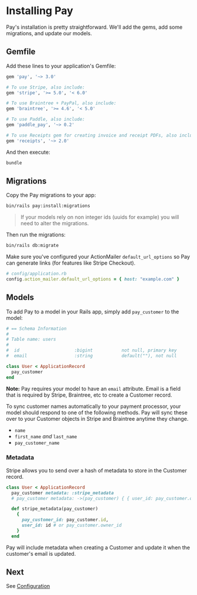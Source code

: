 # Installing Pay

Pay's installation is pretty straightforward. We'll add the gems, add some migrations, and update our models.

## Gemfile

Add these lines to your application's Gemfile:

```ruby
gem 'pay', '~> 3.0'

# To use Stripe, also include:
gem 'stripe', '>= 5.0', '< 6.0'

# To use Braintree + PayPal, also include:
gem 'braintree', '>= 4.6', '< 5.0'

# To use Paddle, also include:
gem 'paddle_pay', '~> 0.2'

# To use Receipts gem for creating invoice and receipt PDFs, also include:
gem 'receipts', '~> 2.0'
```

And then execute:

```bash
bundle
```

## Migrations

Copy the Pay migrations to your app:

````bash
bin/rails pay:install:migrations
````

>If your models rely on non integer ids (uuids for example) you will need to alter the migrations.

Then run the migrations:

```bash
bin/rails db:migrate
```

Make sure you've configured your ActionMailer `default_url_options` so Pay can generate links (for features like Stripe Checkout).

```ruby
# config/application.rb
config.action_mailer.default_url_options = { host: "example.com" }
```

## Models

To add Pay to a model in your Rails app, simply add `pay_customer` to the model:

```ruby
# == Schema Information
#
# Table name: users
#
#  id                     :bigint           not null, primary key
#  email                  :string           default(""), not null

class User < ApplicationRecord
  pay_customer
end
```

**Note:** Pay requires your model to have an `email` attribute. Email is a field that is required by Stripe, Braintree, etc to create a Customer record.

To sync customer names automatically to your payment processor, your model should respond to one of the following methods. Pay will sync these over to your Customer objects in Stripe and Braintree anytime they change.

* `name`
* `first_name` _and_ `last_name`
* `pay_customer_name`

### Metadata

Stripe allows you to send over a hash of metadata to store in the Customer record.

```ruby
class User < ApplicationRecord
  pay_customer metadata: :stripe_metadata
  # pay_customer metadata: ->(pay_customer) { { user_id: pay_customer.owner_id } }

  def stripe_metadata(pay_customer)
    {
      pay_customer_id: pay_customer.id,
      user_id: id # or pay_customer.owner_id
    }
  end
```

Pay will include metadata when creating a Customer and update it when the customer's email is updated.

## Next

See [Configuration](2_configuration.md)
